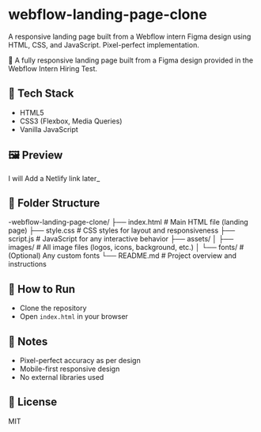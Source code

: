 # webflow-landing-page-clone
A responsive landing page built from a Webflow intern Figma design using HTML, CSS, and JavaScript. Pixel-perfect implementation.

🚀 A fully responsive landing page built from a Figma design provided in the Webflow Intern Hiring Test.

## 🔧 Tech Stack
- HTML5
- CSS3 (Flexbox, Media Queries)
- Vanilla JavaScript

## 🖼️ Preview
I will Add a Netlify link later_

## 📁 Folder Structure
  -webflow-landing-page-clone/
├── index.html # Main HTML file (landing page)
├── style.css # CSS styles for layout and responsiveness
├── script.js # JavaScript for any interactive behavior
├── assets/
│ ├── images/ # All image files (logos, icons, background, etc.)
│ └── fonts/ # (Optional) Any custom fonts
└── README.md # Project overview and instructions

## 🚀 How to Run
- Clone the repository
- Open `index.html` in your browser

## 📌 Notes
- Pixel-perfect accuracy as per design
- Mobile-first responsive design
- No external libraries used

## 📄 License
MIT
